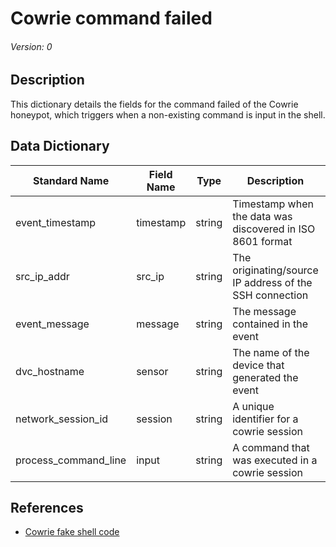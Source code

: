 # Cowrie command failed
###### Version: 0

## Description
This dictionary details the fields for the command failed of the Cowrie honeypot, which triggers when a non-existing command is input in the shell.

## Data Dictionary
|Standard Name|Field Name|Type|Description|Sample Value|
|---|---|---|---|---|
|event_timestamp|timestamp|string|Timestamp when the data was discovered in ISO 8601 format|`2020-10-06T06:45:02.021156`|
|src_ip_addr|src_ip|string|The originating/source IP address of the SSH connection|`192.168.1.4`|
|event_message|message|string|The message contained in the event|`SSH client hassh fingerprint: aaaabbbbcccc11112222`|
|dvc_hostname|sensor|string|The name of the device that generated the event|`hk-lab1`|
|network_session_id|session|string|A unique identifier for a cowrie session|`aaacde98ab17`|
|process_command_line|input|string|A command that was executed in a cowrie session|`wegt google.ch`|

## References
* [Cowrie fake shell code](https://github.com/cowrie/cowrie/blob/master/src/cowrie/shell/honeypot.py#L295)
